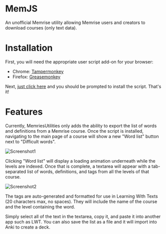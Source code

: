 # MemJS
An unofficial Memrise utility allowing Memrise users and creators to download courses (only text data).

# Installation
First, you will need the appropriate user script add-on for your browser:
- Chrome: [Tampermonkey](https://chrome.google.com/webstore/detail/tampermonkey/dhdgffkkebhmkfjojejmpbldmpobfkfo?hl=en)
- Firefox: [Greasemonkey](https://addons.mozilla.org/en-us/firefox/addon/greasemonkey/)
 
Next, [just click here](https://github.com/Tayyib/MemJS/raw/master/MemJS.user.js) and you should be prompted to install the script. That's it!

# Features
Currently, MemriesUtilities only adds the ability to export the list of words and definitions from a Memrise course. Once the script is installed, navigating to the main page of a course will show a new "Word list" button next to "Difficult words".

![Screenshot1](/Images/MemriseUtilities1.png)

Clicking "Word list" will display a loading animation underneath while the levels are indexed. Once that is complete, a textarea will appear with a tab-separated list of words, definitions, and tags from all the levels of that course.

![Screenshot2](/Images/MemriseUtilities2.png)

The tags are auto-generated and formatted for use in Learning With Texts (20 characters max, no spaces). They will include the name of the course and the level containing the word.

Simply select all of the text in the textarea, copy it, and paste it into another app such as LWT. You can also save the list as a file and it will import into Anki to create a deck.
